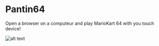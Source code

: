 # Pantin64
Open a browser on a computeur and play MarioKart 64 with you touch device!


![alt text](./images/Pantin64_S_0.5.gif "Logo Title Text 1")
